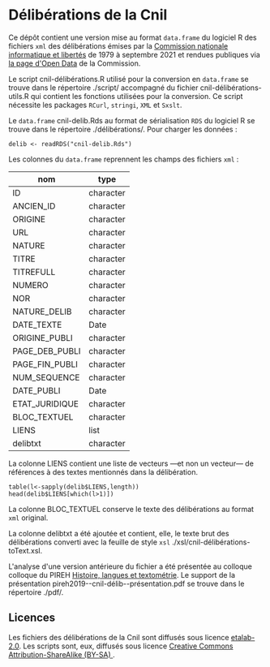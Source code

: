# Délibérations de la Cnil

Ce dépôt contient une version mise au format `data.frame` du logiciel R des fichiers `xml` des délibérations émises par la [Commission nationale informatique et libertés](ttps://www.cnil.fr/) de 1979 à septembre 2021 et rendues publiques via [la page d'Open Data](https://www.cnil.fr/fr/opendata) de la Commission.

Le script cnil-délibérations.R utilisé pour la conversion en `data.frame` se trouve dans le répertoire ./script/ accompagné du fichier cnil-délibérations-utils.R qui contient les fonctions utilisées pour la conversion. Ce script nécessite les packages `RCurl`, `stringi`, `XML` et `Sxslt`.

Le `data.frame` cnil-delib.Rds au format de sérialisation `RDS` du logiciel R se trouve dans le répertoire ./délibérations/. 
Pour charger les données :

```
delib <- readRDS("cnil-delib.Rds")
```

Les colonnes du `data.frame` reprennent les champs des fichiers `xml` :

|nom|type|
|---|----|
|ID|character|
|ANCIEN_ID|character|
|ORIGINE|character|
|URL|character|
|NATURE|character|
|TITRE|character|
|TITREFULL|character|
|NUMERO|character|
|NOR|character|
|NATURE_DELIB|character|
|DATE_TEXTE|Date|
|ORIGINE_PUBLI|character|
|PAGE_DEB_PUBLI|character|
|PAGE_FIN_PUBLI|character|
|NUM_SEQUENCE|character|
|DATE_PUBLI|Date|
|ETAT_JURIDIQUE|character|
|BLOC_TEXTUEL|character|
|LIENS|list|
|delibtxt|character|

La colonne LIENS contient une liste de vecteurs —et non un vecteur— de références à des textes mentionnés dans la délibération. 

```
table(l<-sapply(delib$LIENS,length))
head(delib$LIENS[which(l>1)])
```

La colonne BLOC_TEXTUEL conserve le texte des délibérations au format `xml` original. 

La colonne delibtxt a été ajoutée et contient, elle, le texte brut des délibérations converti avec la feuille de style `xsl` ./xsl/cnil-délibérations-toText.xsl.

L'analyse d'une version antérieure du fichier a été présentée au colloque colloque du PIREH [Histoire, langues et textométrie](https://histlangtexto.sciencesconf.org/resource/page/id/5). Le support de la présentation pireh2019--cnil-délib--présentation.pdf se trouve dans le répertoire ./pdf/.

## Licences

Les fichiers des délibérations de la Cnil sont diffusés sous licence [etalab-2.0](https://www.etalab.gouv.fr/wp-content/uploads/2017/04/ETALAB-Licence-Ouverte-v2.0.pdf). Les scripts sont, eux, diffusés sous licence [Creative Commons Attribution-ShareAlike (BY-SA) ](https://creativecommons.org/licenses/by-sa/4.0/).
